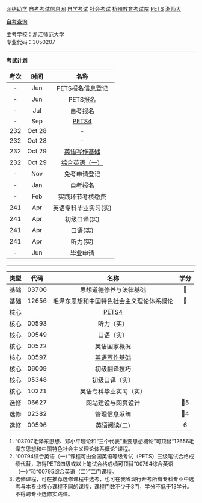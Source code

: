 [网络助学](https://zhejiang.zikao365.com)
[自考考试信息网](https://zk.zjzs.net/)
[自学考试](https://www.zjzs.net/moban/index/2c9081f061d15b160161d1661f040016_tree.html)
[社会考试](https://www.zjzs.net/moban/index/2c9081f061d15b160161d1664ccd0018_tree.html)
[杭州教育考试院](http://www.hzjyksy.cn/)
[PETS](https://pets.neea.edu.cn/)
[浙师大](http://j.zjnu.edu.cn/907/list.htm)

[自考查询](http://61.175.196.157/zkcxController.do?list)

主考学校：浙江师范大学<br/>
专业代码：3050207

<a-countdown name="自考" date="2023-10-28" type="week"></a-countdown>


<a-remind message="PETS报名信息登记" start="2023-5-15" end="2023-7-1"></a-remind>

<a-remind message="自考报名" start="2023-7-1" end="2023-7-31"></a-remind>

<a-remind message="免考登记" start="2023-11-1" end="2023-12-1"></a-remind>

<a-remind message="自考报名" start="2023-1-1" end="2023-1-31"></a-remind>

<a-remind message="实践环节考核缴费" start="2023-2-1" end="2023-2-28"></a-remind>

---

**考试计划**

|考次|时间|名称|
|:----------:|:----------:|:----------:|
|-|Jun|PETS报名信息登记|
|-|Jun|PETS报名|
|-|Jul|自考报名|
|-|Sep|[PETS4](PETS4.md)|
|232|Oct 28|-|
|232|Oct 28|-|
|232|Oct 29|[英语写作基础](00597.md)|
|232|Oct 29|[综合英语（一）](00794.md)|
|-|Nov|免考申请登记|
|-|Jan|自考报名|
|-|Feb|实践环节考核缴费|
|241|Apr|英语专科毕业实习(实)|
|241|Apr|初级口译(实)|
|241|Apr|口语(实)|
|241|Apr|听力(实)|
|-|Jun|毕业申请|

---

|类型|代码|名称|学分|
|:----------:|:----------:|:----------:|:----------:|
|基础|03706|思想道德修养与法律基础|🥇|
|基础|12656|毛泽东思想和中国特色社会主义理论体系概论|🥇|
|核心||[PETS4](PETS4.md)| |
|核心|00593|听力（实）| |
|核心|00549|口语（实）| |
|核心|00522|英语国家概况| |
|核心|[00597](00597.md)|[英语写作基础](00597.md)| |
|核心|06009|初级翻译技巧| |
|核心|05348|初级口译（实）| |
|核心|10221|英语专科毕业实习（实）| |
|选修|06627|网站建设与网页设计|🥇5|
|选修|02382|管理信息系统|🥇4|
|选修|00596|英语阅读(二)|6|

1. “03707毛泽东思想、邓小平理论和“三个代表”重要思想概论”可顶替“12656毛泽东思想和中国特色社会主义理论体系概论”课程。
2. “00794综合英语（一）”课程可由全国英语等级考试（PETS）三级笔试合格成绩代替，取得PETS四级或以上笔试合格成绩可顶替“00794综合英语（一）”和“00795综合英语（二）”二门课程。
3. 选修课程，可在推荐选修课程中选考，也可在我省现行开考所有专科专业中选考与本专业核心课程不同的课程，课程门数不少于3门，学分不低于13学分。不得跨专业选修实践课。
